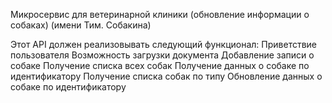 Микросервис для ветеринарной клиники (обновление информации о собаках)
(имени Тим. Собакина)

Этот API должен реализовывать следующий функционал:
Приветствие пользователя
Возможность загрузки документа
Добавление записи о собаке
Получение списка всех собак
Получение данных о собаке по идентификатору
Получение списка собак по типу
Обновление данных о собаке по идентификатору
